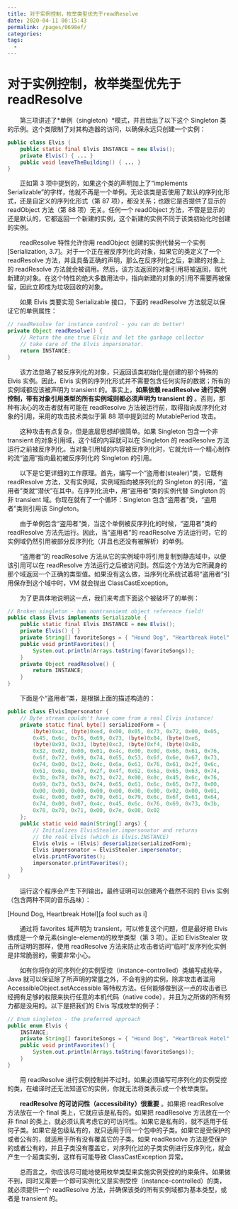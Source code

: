 ```yaml
---
title: 对于实例控制，枚举类型优先于readResolve
date: 2020-04-11 00:15:43
permalink: /pages/0698ef/
categories:
tags:
  - 
---
```

# 对于实例控制，枚举类型优先于 readResolve

&emsp;&emsp;第三项讲述了*单例（singleton）*模式，并且给出了以下这个 Singleton 类的示例。这个类限制了对其构造器的访问，以确保永远只创建一个实例：

```java
public class Elvis {
    public static final Elvis INSTANCE = new Elvis();
    private Elvis() { ... }
    public void leaveTheBuilding() { ... }
}
```

&emsp;&emsp;正如第 3 项中提到的，如果这个类的声明加上了“implements Serializable”的字样，他就不再是一个单例。无论该类是否使用了默认的序列化形式，还是自定义的序列化形式（第 87 项），都没关系；也跟它是否提供了显示的 readObject 方法（第 88 项）无关。任何一个 readObject 方法，不管是显示的还是默认的，它都返回一个新建的实例，这个新建的实例不同于该类初始化时创建的实例。

&emsp;&emsp;readResolve 特性允许你用 readObject 创建的实例代替另一个实例\[Serialization, 3.7\]。对于一个正在被反序列化的对象，如果它的类定义了一个 readResolve 方法，并且具备正确的声明，那么在反序列化之后，新建的对象上的 readResolve 方法就会被调用。然后，该方法返回的对象引用将被返回，取代新建的对象。在这个特性的绝大多数用法中，指向新建的对象的引用不需要再被保留，因此立即成为垃圾回收的对象。

&emsp;&emsp;如果 Elvis 类要实现 Serializable 接口，下面的 readResolve 方法就足以保证它的单例属性：

```java
// readResolve for instance control - you can do better!
private Object readResolve() {
    // Return the one true Elvis and let the garbage collector
    // take care of the Elvis impersonator.
    return INSTANCE;
}
```

&emsp;&emsp;该方法忽略了被反序列化的对象，只返回该类初始化是创建的那个特殊的 Elvis 实例。因此，Elvis 实例的序列化形式并不需要包含任何实际的数据；所有的实例域都应该被声明为 transient 的。事实上，**如果依赖 readResolve 进行实例控制，带有对象引用类型的所有实例域则都必须声明为 transient 的** 。否则，那种有决心的攻击者就有可能在 readResolve 方法被运行前，取得指向反序列化对象的引用，采用的攻击技术类似于第 88 项中提到过的 MutablePeriod 攻击。

&emsp;&emsp;这种攻击有点复杂，但是底层思想却很简单。如果 Singleton 包含一个非 transient 的对象引用域，这个域的内容就可以在 Singleton 的 readResolve 方法运行之前被反序列化。当对象引用域的内容被反序列化时，它就允许一个精心制作的流“盗用”指向最初被反序列化的 Singleton 的引用。

&emsp;&emsp;以下是它更详细的工作原理。首先，编写一个“盗用者(stealer)”类，它既有 readResolve 方法，又有实例域，实例域指向被序列化的 Singleton 的引用，“盗用者”类就“潜伏”在其中。在序列化流中，用“盗用者”类的实例代替 Singleton 的非 transient 域。你现在就有了一个循环：Singleton 包含“盗用者”类，“盗用者”类则引用该 Singleton。

&emsp;&emsp;由于单例包含“盗用者”类，当这个单例被反序列化的时候，“盗用者”类的 readResolve 方法先运行。因此，当“盗用者”的 readResolve 方法运行时，它的实例域仍然引用被部分反序列化（并且也还没有被解析）的单例。

&emsp;&emsp;“盗用者”的 readResolve 方法从它的实例域中将引用复制到静态域中，以便该引用可以在 readResolve 方法运行之后被访问到。然后这个方法为它所藏身的那个域返回一个正确的类型值。如果没有这么做，当序列化系统试着将“盗用者”引用保存到这个域中时，VM 就会抛出 ClassCastException。

&emsp;&emsp;为了更具体地说明这一点，我们来考虑下面这个被破坏了的单例：

```java
// Broken singleton - has nontransient object reference field!
public class Elvis implements Serializable {
    public static final Elvis INSTANCE = new Elvis();
    private Elvis() { }
    private String[] favoriteSongs = { "Hound Dog", "Heartbreak Hotel" };
    public void printFavorites() {
        System.out.println(Arrays.toString(favoriteSongs));
    }
    private Object readResolve() {
        return INSTANCE;
    }
}
```

&emsp;&emsp;下面是个“盗用者”类，是根据上面的描述构造的：

```java
public class ElvisImpersonator {
    // Byte stream couldn't have come from a real Elvis instance!
    private static final byte[] serializedForm = {
        (byte)0xac, (byte)0xed, 0x00, 0x05, 0x73, 0x72, 0x00, 0x05,
        0x45, 0x6c, 0x76, 0x69, 0x73, (byte)0x84, (byte)0xe6,
        (byte)0x93, 0x33, (byte)0xc3, (byte)0xf4, (byte)0x8b,
        0x32, 0x02, 0x00, 0x01, 0x4c, 0x00, 0x0d, 0x66, 0x61, 0x76,
        0x6f, 0x72, 0x69, 0x74, 0x65, 0x53, 0x6f, 0x6e, 0x67, 0x73,
        0x74, 0x00, 0x12, 0x4c, 0x6a, 0x61, 0x76, 0x61, 0x2f, 0x6c,
        0x61, 0x6e, 0x67, 0x2f, 0x4f, 0x62, 0x6a, 0x65, 0x63, 0x74,
        0x3b, 0x78, 0x70, 0x73, 0x72, 0x00, 0x0c, 0x45, 0x6c, 0x76,
        0x69, 0x73, 0x53, 0x74, 0x65, 0x61, 0x6c, 0x65, 0x72, 0x00,
        0x00, 0x00, 0x00, 0x00, 0x00, 0x00, 0x00, 0x02, 0x00, 0x01,
        0x4c, 0x00, 0x07, 0x70, 0x61, 0x79, 0x6c, 0x6f, 0x61, 0x64,
        0x74, 0x00, 0x07, 0x4c, 0x45, 0x6c, 0x76, 0x69, 0x73, 0x3b,
        0x78, 0x70, 0x71, 0x00, 0x7e, 0x00, 0x02
    };
    public static void main(String[] args) {
        // Initializes ElvisStealer.impersonator and returns
        // the real Elvis (which is Elvis.INSTANCE)
        Elvis elvis = (Elvis) deserialize(serializedForm);
        Elvis impersonator = ElvisStealer.impersonator;
        elvis.printFavorites();
        impersonator.printFavorites();
    }
}
```

&emsp;&emsp;运行这个程序会产生下列输出，最终证明可以创建两个截然不同的 Elvis 实例（包含两种不同的音乐品味）：

[Hound Dog, Heartbreak Hotel][a fool such as i]

&emsp;&emsp;通过将 favorites 域声明为 transient，可以修复这个问题，但是最好把 Elvis 做成是一个单元素(single-element)的枚举类型（第 3 项）。正如 ElvisStealer 攻击所证明的那样，使用 readResolve 方法来防止攻击者访问“临时”反序列化实例是非常脆弱的，需要非常小心。

&emsp;&emsp;如有你将你的可序列化的实例受控（instance-controlled）类编写成枚举，Java 就可以保证除了所声明的常量之外，不会有别的实例，除非攻击者滥用 AccessibleObject.setAccessible 等特权方法。任何能够做到这一点的攻击者已经拥有足够的权限来执行任意的本机代码（native code），并且为之所做的所有努力都是没用的。以下是把我们的 Elvis 写成枚举的例子：

```java
// Enum singleton - the preferred approach
public enum Elvis {
    INSTANCE;
    private String[] favoriteSongs = { "Hound Dog", "Heartbreak Hotel" };
    public void printFavorites() {
        System.out.println(Arrays.toString(favoriteSongs));
    }
}
```

&emsp;&emsp;用 readResolve 进行实例控制并不过时。如果必须编写可序列化的实例受控的类，在编译时还无法知道它的实例，你就无法将类表示成一个枚举类型。

&emsp;&emsp;**readResolve 的可访问性（accessibility）很重要** 。如果把 readResolve 方法放在一个 final 类上，它就应该是私有的。如果把 readResolve 方法放在一个非 final 的类上，就必须认真考虑它的可访问性。如果它是私有的，就不适用于任何子类。如果它是包级私有的，就只适用于同一个包中的子类。如果它是受保护的或者公有的，就适用于所有没有覆盖它的子类。如果 readResolve 方法是受保护的或者公有的，并且子类没有覆盖它，对序列化过的子类实例进行反序列化，就会产生一个超类实例，这样有可能导致 ClassCastException 异常。

&emsp;&emsp;总而言之，你应该尽可能地使用枚举类型来实施实例受控的约束条件。如果做不到，同时又需要一个即可实例化又是实例受控（instance-controlled）的类，就必须提供一个 readResolve 方法，并确保该类的所有实例域都为基本类型，或者是 transient 的。
